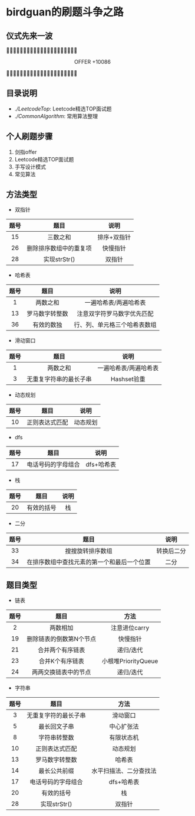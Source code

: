 # birdguan的刷题斗争之路
## 仪式先来一波
🙏🙏🙏🙏🙏🙏🙏🙏🙏🙏🙏🙏🙏🙏🙏🙏🙏🙏🙏🙏🙏       
    
  &nbsp;&nbsp;&nbsp;&nbsp;&nbsp;&nbsp;&nbsp;&nbsp;&nbsp;&nbsp;&nbsp;&nbsp;&nbsp;&nbsp;&nbsp;&nbsp;&nbsp;&nbsp;&nbsp;&nbsp;&nbsp;&nbsp;&nbsp;&nbsp;&nbsp;&nbsp;&nbsp;&nbsp;&nbsp;&nbsp;&nbsp;&nbsp;&nbsp;&nbsp;&nbsp;&nbsp;&nbsp;&nbsp;&nbsp;&nbsp;&nbsp;&nbsp;&nbsp;&nbsp;&nbsp;&nbsp;
  OFFER +10086
    
 
🙏🙏🙏🙏🙏🙏🙏🙏🙏🙏🙏🙏🙏🙏🙏🙏🙏🙏🙏🙏🙏

## 目录说明
- *./LeetcodeTop*: Leetcode精选TOP面试题
- *./CommonAlgorithm*: 常用算法整理
## 个人刷题步骤
1. 剑指offer
2. Leetcode精选TOP面试题
3. 手写设计模式
4. 常见算法

## 方法类型
- 双指针

|题号|题目|说明|    
|:--:|:--:|:--:|    
|15|三数之和|排序+双指针|
|26|删除排序数组中的重复项|快慢指针|
|28|实现strStr()|双指针|



- 哈希表

|题号|题目|说明|
|:--:|:--:|:--:|
|1|两数之和|一遍哈希表/两遍哈希表|
|13|罗马数字转整数|注意双字符罗马数字优先匹配|
|36|有效的数独|行、列、单元格三个哈希表数组|



- 滑动窗口

|题号|题目|说明|
|:--:|:--:|:--:|
|1|两数之和|一遍哈希表/两遍哈希表|
|3|无重复字符串的最长子串|Hashset验重|


- 动态规划

|题号|题目|说明|
|:--:|:--:|:--:|
|10|正则表达式匹配|动态规划|

- dfs

|题号|题目|说明|
|:--:|:--:|:--:|
|17|电话号码的字母组合|dfs+哈希表|

- 栈

|题号|题目|说明|
|:--:|:--:|:--:|
|20|有效的括号|栈|


- 二分

|题号|题目|说明|
|:--:|:--:|:--:|
|33|搜搜旋转排序数组|转换后二分|
|34|在排序数组中查找元素的第一个和最后一个位置|二分|

## 题目类型
- 链表

|题号|题目|方法|
|:-:|:-:|:-:|
|2|两数相加|注意进位carry|
|19|删除链表的倒数第N个节点|快慢指针|
|21|合并两个有序链表|递归/迭代|
|23|合并K个有序链表|小根堆PriorityQueue|
|24|两两交换链表中的节点|递归/迭代|




- 字符串

|题号|题目|方法|
|:-:|:-:|:-:|
|3|无重复字符的最长子串|滑动窗口|
|5|最长回文子串|中心扩张法|
|8|字符串转整数|有限状态机|
|10|正则表达式匹配|动态规划|
|13|罗马数字转整数|哈希表|
|14|最长公共前缀|水平扫描法、二分查找法|
|17|电话号码的字母组合|dfs+哈希表|
|20|有效的括号|栈|
|28|实现strStr()|双指针|





